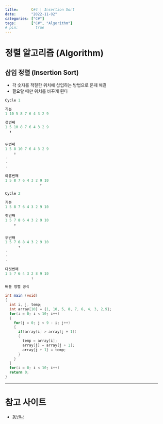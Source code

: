 ```yaml
---
title:      C#4 | Insertion Sort
date:       "2022-11-02"
categories: ["C#"]
tags:       ["C#", "Algorithm"]
# pin:        true
---
```


# 정렬 알고리즘 (Algorithm)

## 삽입 정렬 (Insertion Sort)
- 각 숫자를 적절한 위치에 삽입하는 방법으로 문제 해결
- 필요할 때만 위치를 바꾸게 된다

```c#
Cycle 1

기본
1 10 5 8 7 6 4 3 2 9

첫번째
1 5 10 8 7 6 4 3 2 9
  ↑ 


두번째
1 5 8 10 7 6 4 3 2 9
    ↑
·
·
·

아홉번째
1 5 8 7 6 4 3 2 9 10
                ↑
```

```c#
Cycle 2

기본
1 5 8 7 6 4 3 2 9 10

첫번째
1 5 7 8 6 4 3 2 9 10
    ↑ 


두번째
1 5 7 6 8 4 3 2 9 10
      ↑
·
·
·

다섯번째
1 5 7 6 4 3 2 8 9 10
            ↑
```

```c#
버블 정렬 공식

int main (void)
{
  int i, j, temp;
  int array[10] = {1, 10, 5, 8, 7, 6, 4, 3, 2,9};
  for(i = 0; i < 10; i++)
  {
    for(j = 0; j < 9 - i; j++)
    {
      if(array[i] > array[j + 1])
      {
        temp = array[i];
        array[j] = array[j + 1];
        array{j + 1} = temp;
      }
    }
  }
  for(i = 0; i < 10; i++)
  return 0;
}
```




---

# 참고 사이트
- [동빈나](https://www.youtube.com/watch?v=8ZiSzteFRYc&list=PLRx0vPvlEmdDHxCvAQS1_6XV4deOwfVrz&index=2)